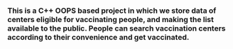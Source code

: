 ### This is a C++ OOPS based project in which we store data of centers eligible for vaccinating people, and making the list available to the public. People can search vaccination centers according to their convenience and get vaccinated.
